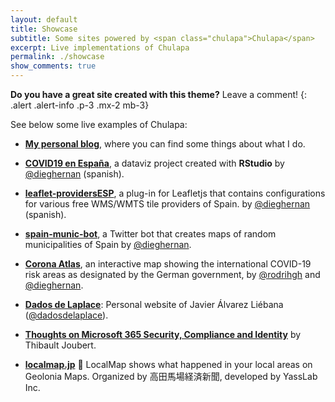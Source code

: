 ```yaml
---
layout: default
title: Showcase
subtitle: Some sites powered by <span class="chulapa">Chulapa</span>
excerpt: Live implementations of Chulapa
permalink: ./showcase
show_comments: true
---
```


**Do you have a great site created with this theme?** Leave a comment!
{: .alert .alert-info .p-3 .mx-2 mb-3}

See below some live examples of <span class="chulapa">Chulapa</span>:

- **[My personal blog](https://dieghernan.github.io/)**, where you can find some things about what I do.

- **[COVID19 en España](https://dieghernan.github.io/COVID19/)**, a dataviz project created with **RStudio** by [@dieghernan](https://github.com/dieghernan) (spanish). 

- **[leaflet-providersESP](https://dieghernan.github.io/leaflet-providersESP/)**, a plug-in for Leafletjs that contains configurations for various free WMS/WMTS tile providers of Spain. by [@dieghernan](https://github.com/dieghernan) (spanish). 

- **[spain-munic-bot](https://dieghernan.github.io/spain-munic-bot/)**, a Twitter bot that creates maps of random municipalities of Spain by [@dieghernan](https://github.com/dieghernan).

- **[Corona Atlas](https://corona-atlas.de/)**, an interactive map showing the international COVID-19 risk areas as designated by the German government, by [@rodrihgh](https://github.com/rodrihgh/) and [@dieghernan](https://github.com/dieghernan).

- **[Dados de Laplace](https://dadosdelaplace.github.io/)**: Personal website of Javier Álvarez Liébana ([@dadosdelaplace](https://github.com/dadosdelaplace)).

- **[Thoughts on Microsoft 365 Security, Compliance and Identity](https://www.thijoubert.com/)** by Thibault Joubert.

- **[localmap.jp](https://localmap.jp/)** 📍 LocalMap shows what happened in your local areas on Geolonia Maps. Organized by 高田馬場経済新聞, developed by YassLab Inc.


